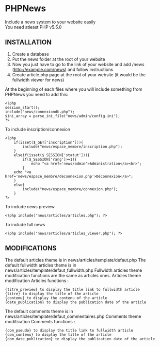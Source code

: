 # PHPNews
Include a news system to your website easily\
You need atleast PHP v5.5.0

## INSTALLATION  
1. Create a database  
2. Put the news folder at the root of your website  
3. Now you just have to go to the link of your website and add /news (http://example.com/news) and follow instructions  
4. Create article.php page at the root of your website (it would be the fullwidth viewer for news)

At the beginning of each files where you will include something from PHPNews you need to add this:
```
<?php
session_start();
include("news/connexiondb.php");
$ini_array = parse_ini_file("news/admin/config.ini");
?>
```
To include inscription/connexion
```
<?php
	if(isset($_GET['inscription'])){
		include("news/espace_membre/inscription.php");
	}
	elseif(isset($_SESSION['statut'])){
		if($_SESSION['rang']>=1){
			echo "<a href='news/admin'>Administration</a><br>";
		}
	echo "<a href='news/espace_membre/deconnexion.php'>Déconnexion</a>";
	}
	else{
		include("news/espace_membre/connexion.php");
	}
?>
```
To include news preview 
```
<?php include("news/articles/articles.php"); ?>
```
To include full news
```
<?php include("news/articles/articles_viewer.php"); ?>
```

## MODIFICATIONS
The default articles theme is in news/articles/template/defaut.php
The default fullwidth articles theme is in news/articles/template/defaut_fullwidth.php
Fullwidth articles theme modification functions are the same as articles ones.
Articles theme modification
Articles functions :
```
{titre_preview} to display the title link to fullwidth article
{titre} to display the title of the article
{contenu} to display the contenu of the article
{date_publication} to display the publication date of the article
```

The default comments theme is in news/articles/template/defaut_commentaires.php
Comments theme modification
Comments functions :
```
{com_pseudo} to display the title link to fullwidth article
{com_contenu} to display the title of the article
{com_date_publication} to display the publication date of the article
```
